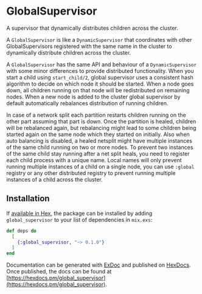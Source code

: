 # GlobalSupervisor

A supervisor that dynamically distributes children across the cluster.

A `GlobalSupervisor` is like a `DynamicSupervisor` that coordinates with other
GlobalSupervisors registered with the same name in the cluster to dynamically
distribute children across the cluster.

A `GlobalSupervisor` has the same API and behaviour of a `DynamicSupervisor`
with some minor differences to provide distributed functionality.
When you start a child using `start_child/2`, global supervisor uses a
consistent hash algorithm to decide on which node it should be started.
When a node goes down, all children running on that node will be
redistributed on remaining nodes. When a new node is added to the cluster
global supervisor by default automatically rebalances distribution of
running children.

In case of a network split each partition restarts children running on the
other part assuming that part is down. Once the partition is healed,
children will be rebalanced again, but rebalancing might lead to some children
being started again on the same node which they started on initially.
Also when auto balancing is disabled, a healed netsplit might have multiple
instances of the same child running on two or more nodes. To prevent two
instances of the same child stay running after a net split heals, you need
to register each child process with a unique name. Local names will only
prevent running multiple instances of a child on a single node, you can
use `:global` registry or any other distributed registry to prevent running
multiple instances of a child across the cluster.

## Installation

If [available in Hex](https://hex.pm/docs/publish), the package can be installed
by adding `global_supervisor` to your list of dependencies in `mix.exs`:

```elixir
def deps do
  [
    {:global_supervisor, "~> 0.1.0"}
  ]
end
```

Documentation can be generated with [ExDoc](https://github.com/elixir-lang/ex_doc)
and published on [HexDocs](https://hexdocs.pm). Once published, the docs can
be found at [https://hexdocs.pm/global_supervisor](https://hexdocs.pm/global_supervisor).

